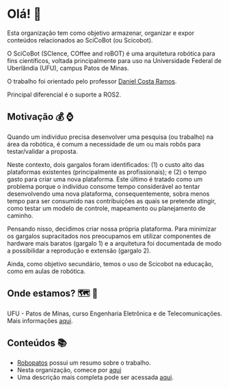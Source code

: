 # Olá! 👋

Esta organização tem como objetivo armazenar, organizar e expor conteúdos relacionados ao SciCoBot (ou Scicobot).

O SciCoBot (SCIence, COffee and roBOT) é uma arquitetura robótica para fins científicos, voltada principalmente para uso na Universidade Federal de Uberlândia (UFU), campus Patos de Minas.

O trabalho foi orientado pelo professor [Daniel Costa Ramos](http://www.feelt.ufu.br/pessoas/docentes/daniel-costa-ramos).

Principal diferencial é o suporte a ROS2. 

## Motivação :moneybag: :watch:

Quando um indivíduo precisa desenvolver uma pesquisa (ou trabalho) na área da robótica, é comum a necessidade de um ou mais robôs para testar/validar a proposta. 

Neste contexto, dois gargalos foram identificados: (1) o custo alto das plataformas existentes (principalmente as profissionais); e (2) o tempo gasto para criar uma nova plataforma. Este último é tratado como um problema porque o indivíduo consome tempo considerável ao tentar desenvolvendo uma nova plataforma, consequentemente, sobra menos tempo para ser consumido nas contribuições as quais se pretende atingir, como testar um modelo de controle, mapeamento ou planejamento de caminho.

Pensando nisso, decidimos criar nossa própria plataforma. Para minimizar os gargalos supracitados nos preocupamos em utilizar componentes de hardware mais baratos (gargalo 1) e a arquitetura foi documentada de modo a possibilidar a reprodução e extensão (gargalo 2).

Ainda, como objetivo secundário, temos o uso de Scicobot na educação, como em aulas de robótica.

## Onde estamos? :world_map: :pushpin:

UFU - Patos de Minas, curso Engenharia Eletrônica e de Telecomunicações. Mais informações [aqui](http://www.prograd.ufu.br/unidades-organizacionais/patos-de-minas-mg).

## Conteúdos :books:

- [Robopatos](https://www.robopatos.cafe/post/tcc-plataforma-rob%C3%B3tica-m%C3%B3vel-modular-e-expans%C3%ADvel-para-pesquisa) possui um resumo sobre o trabalho.
- Nesta organização, comece por [aqui](https://github.com/SciCoBot/guia-scicobot)
- Uma descrição mais completa pode ser acessada [aqui](https://repositorio.ufu.br/handle/123456789/34172).
